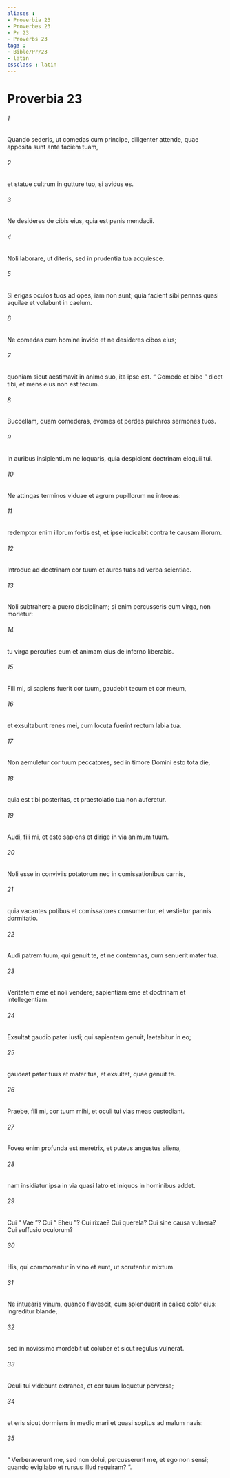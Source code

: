 ```yaml
---
aliases : 
- Proverbia 23
- Proverbes 23
- Pr 23
- Proverbs 23
tags : 
- Bible/Pr/23
- latin
cssclass : latin
---
```


# Proverbia 23

###### 1
Quando sederis, ut comedas cum principe, diligenter attende, quae apposita sunt ante faciem tuam,
###### 2
et statue cultrum in gutture tuo, si avidus es.
###### 3
Ne desideres de cibis eius, quia est panis mendacii.
###### 4
Noli laborare, ut diteris, sed in prudentia tua acquiesce.
###### 5
Si erigas oculos tuos ad opes, iam non sunt; quia facient sibi pennas quasi aquilae et volabunt in caelum.
###### 6
Ne comedas cum homine invido et ne desideres cibos eius;
###### 7
quoniam sicut aestimavit in animo suo, ita ipse est. “ Comede et bibe ” dicet tibi, et mens eius non est tecum.
###### 8
Buccellam, quam comederas, evomes et perdes pulchros sermones tuos.
###### 9
In auribus insipientium ne loquaris, quia despicient doctrinam eloquii tui.
###### 10
Ne attingas terminos viduae et agrum pupillorum ne introeas:
###### 11
redemptor enim illorum fortis est, et ipse iudicabit contra te causam illorum.
###### 12
Introduc ad doctrinam cor tuum et aures tuas ad verba scientiae.
###### 13
Noli subtrahere a puero disciplinam; si enim percusseris eum virga, non morietur:
###### 14
tu virga percuties eum et animam eius de inferno liberabis.
###### 15
Fili mi, si sapiens fuerit cor tuum, gaudebit tecum et cor meum,
###### 16
et exsultabunt renes mei, cum locuta fuerint rectum labia tua.
###### 17
Non aemuletur cor tuum peccatores, sed in timore Domini esto tota die,
###### 18
quia est tibi posteritas, et praestolatio tua non auferetur.
###### 19
Audi, fili mi, et esto sapiens et dirige in via animum tuum.
###### 20
Noli esse in conviviis potatorum nec in comissationibus carnis,
###### 21
quia vacantes potibus et comissatores consumentur, et vestietur pannis dormitatio.
###### 22
Audi patrem tuum, qui genuit te, et ne contemnas, cum senuerit mater tua.
###### 23
Veritatem eme et noli vendere; sapientiam eme et doctrinam et intellegentiam.
###### 24
Exsultat gaudio pater iusti; qui sapientem genuit, laetabitur in eo;
###### 25
gaudeat pater tuus et mater tua, et exsultet, quae genuit te.
###### 26
Praebe, fili mi, cor tuum mihi, et oculi tui vias meas custodiant.
###### 27
Fovea enim profunda est meretrix, et puteus angustus aliena,
###### 28
nam insidiatur ipsa in via quasi latro et iniquos in hominibus addet.
###### 29
Cui “ Vae ”? Cui “ Eheu ”? Cui rixae? Cui querela? Cui sine causa vulnera? Cui suffusio oculorum?
###### 30
His, qui commorantur in vino et eunt, ut scrutentur mixtum.
###### 31
Ne intuearis vinum, quando flavescit, cum splenduerit in calice color eius: ingreditur blande,
###### 32
sed in novissimo mordebit ut coluber et sicut regulus vulnerat.
###### 33
Oculi tui videbunt extranea, et cor tuum loquetur perversa;
###### 34
et eris sicut dormiens in medio mari et quasi sopitus ad malum navis:
###### 35
“ Verberaverunt me, sed non dolui, percusserunt me, et ego non sensi; quando evigilabo et rursus illud requiram? ”.
